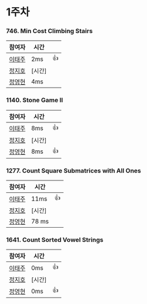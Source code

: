 # 1주차  
### 746. Min Cost Climbing Stairs
| 참여자 | 시간 |  |
|--|--|--|
| [이태주](https://github.com/TaeJu)  | 2ms | 👍 |
| [정지호](https://github.com/JihoJeong)  | [시간] |  |
| [정영현](https://github.com/Young-cpu)  | 4ms |  |

### 1140. Stone Game II
| 참여자 | 시간 |  |
|--|--|--|
| [이태주](https://github.com/TaeJu)  | 8ms | 👍 |
| [정지호](https://github.com/JihoJeong)  | [시간] |  |
| [정영현](https://github.com/Young-cpu)  | 8ms | 👍 |

### 1277. Count Square Submatrices with All Ones
| 참여자 | 시간 |  |
|--|--|--|
| [이태주](https://github.com/TaeJu)  | 11ms | 👍 |
| [정지호](https://github.com/JihoJeong)  | [시간] |  |
| [정영현](https://github.com/Young-cpu)  | 78 ms |  |

### 1641. Count Sorted Vowel Strings
| 참여자 | 시간 |  |
|--|--|--|
| [이태주](https://github.com/TaeJu)  | 0ms | 👍 |
| [정지호](https://github.com/JihoJeong)  | [시간] |  |
| [정영현](https://github.com/Young-cpu)  | 0ms | 👍 |
